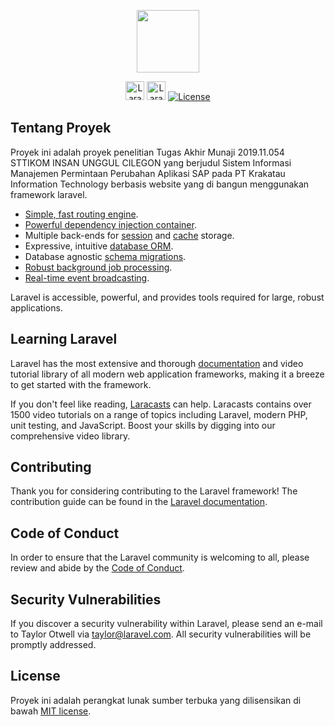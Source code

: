 <p align="center"><img src="https://www.insan-unggul.ac.id/photos/c3f09a60-a827-4e42-8776-97ce6aebe06c/Logo%20SIU.png" width="100"></p>

<p align="center">
<a href="https://laravel.com/"><img src="https://cdn.worldvectorlogo.com/logos/whatsapp.svg" alt="Laravel" width="30"></a>
<a href="https://laravel.com/"><img src="https://cdn.worldvectorlogo.com/logos/laravel-wordmark-1.svg" alt="Laravel" width="30"></a>
<a href="https://opensource.org/licenses/MIT"><img src="https://poser.pugx.org/laravel/framework/license.svg" alt="License"></a>
</p>

## Tentang Proyek

Proyek ini adalah proyek penelitian Tugas Akhir Munaji 2019.11.054 STTIKOM INSAN UNGGUL CILEGON yang berjudul Sistem Informasi Manajemen Permintaan Perubahan Aplikasi SAP pada PT Krakatau Information Technology berbasis website yang di bangun menggunakan framework laravel.

- [Simple, fast routing engine](https://laravel.com/docs/routing).
- [Powerful dependency injection container](https://laravel.com/docs/container).
- Multiple back-ends for [session](https://laravel.com/docs/session) and [cache](https://laravel.com/docs/cache) storage.
- Expressive, intuitive [database ORM](https://laravel.com/docs/eloquent).
- Database agnostic [schema migrations](https://laravel.com/docs/migrations).
- [Robust background job processing](https://laravel.com/docs/queues).
- [Real-time event broadcasting](https://laravel.com/docs/broadcasting).

Laravel is accessible, powerful, and provides tools required for large, robust applications.

## Learning Laravel

Laravel has the most extensive and thorough [documentation](https://laravel.com/docs) and video tutorial library of all modern web application frameworks, making it a breeze to get started with the framework.

If you don't feel like reading, [Laracasts](https://laracasts.com) can help. Laracasts contains over 1500 video tutorials on a range of topics including Laravel, modern PHP, unit testing, and JavaScript. Boost your skills by digging into our comprehensive video library.

## Contributing

Thank you for considering contributing to the Laravel framework! The contribution guide can be found in the [Laravel documentation](https://laravel.com/docs/contributions).

## Code of Conduct

In order to ensure that the Laravel community is welcoming to all, please review and abide by the [Code of Conduct](https://laravel.com/docs/contributions#code-of-conduct).

## Security Vulnerabilities

If you discover a security vulnerability within Laravel, please send an e-mail to Taylor Otwell via [taylor@laravel.com](mailto:taylor@laravel.com). All security vulnerabilities will be promptly addressed.

## License

Proyek ini adalah perangkat lunak sumber terbuka yang dilisensikan di bawah [MIT license](https://opensource.org/licenses/MIT).
